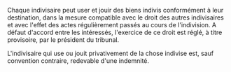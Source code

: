   
 Chaque indivisaire peut user et jouir des biens indivis conformément à leur destination, dans la mesure compatible avec le droit des autres indivisaires et avec l'effet des actes régulièrement passés au cours de l'indivision. A défaut d'accord entre les intéressés, l'exercice de ce droit est réglé, à titre provisoire, par le président du tribunal.  

  
 L'indivisaire qui use ou jouit privativement de la chose indivise est, sauf convention contraire, redevable d'une indemnité.  
